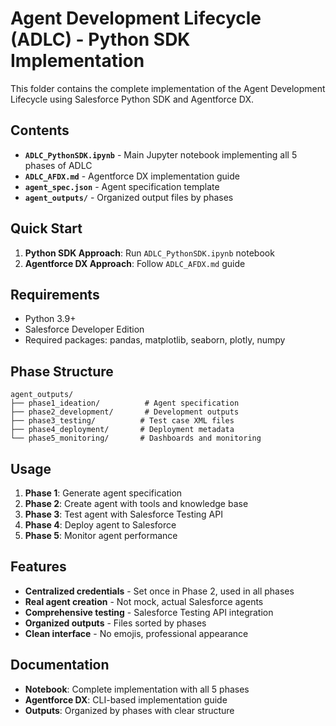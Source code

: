 # Agent Development Lifecycle (ADLC) - Python SDK Implementation

This folder contains the complete implementation of the Agent Development Lifecycle using Salesforce Python SDK and Agentforce DX.

## Contents

- **`ADLC_PythonSDK.ipynb`** - Main Jupyter notebook implementing all 5 phases of ADLC
- **`ADLC_AFDX.md`** - Agentforce DX implementation guide
- **`agent_spec.json`** - Agent specification template
- **`agent_outputs/`** - Organized output files by phases

## Quick Start

1. **Python SDK Approach**: Run `ADLC_PythonSDK.ipynb` notebook
2. **Agentforce DX Approach**: Follow `ADLC_AFDX.md` guide

## Requirements

- Python 3.9+
- Salesforce Developer Edition
- Required packages: pandas, matplotlib, seaborn, plotly, numpy

## Phase Structure

```
agent_outputs/
├── phase1_ideation/          # Agent specification
├── phase2_development/       # Development outputs
├── phase3_testing/          # Test case XML files
├── phase4_deployment/       # Deployment metadata
└── phase5_monitoring/       # Dashboards and monitoring
```

## Usage

1. **Phase 1**: Generate agent specification
2. **Phase 2**: Create agent with tools and knowledge base
3. **Phase 3**: Test agent with Salesforce Testing API
4. **Phase 4**: Deploy agent to Salesforce
5. **Phase 5**: Monitor agent performance

## Features

- **Centralized credentials** - Set once in Phase 2, used in all phases
- **Real agent creation** - Not mock, actual Salesforce agents
- **Comprehensive testing** - Salesforce Testing API integration
- **Organized outputs** - Files sorted by phases
- **Clean interface** - No emojis, professional appearance

## Documentation

- **Notebook**: Complete implementation with all 5 phases
- **Agentforce DX**: CLI-based implementation guide
- **Outputs**: Organized by phases with clear structure
